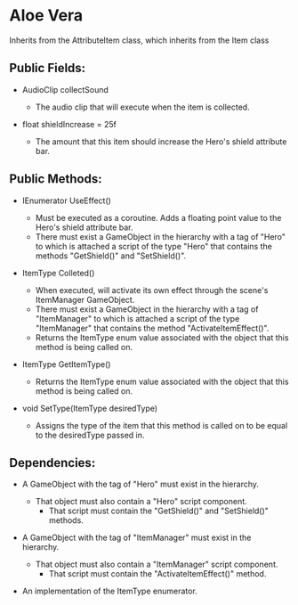 # Aloe Vera

Inherits from the AttributeItem class, which inherits from the Item class

## Public Fields:

* AudioClip collectSound
    * The audio clip that will execute when the item is collected.

* float shieldIncrease = 25f
    * The amount that this item should increase the Hero's shield attribute bar.

## Public Methods:

* IEnumerator UseEffect()
    * Must be executed as a coroutine. Adds a floating point value to the Hero's shield attribute bar.
    * There must exist a GameObject in the hierarchy with a tag of "Hero" to which is attached a script of the type "Hero" that contains the methods "GetShield()" and "SetShield()".

* ItemType Colleted()
    * When executed, will activate its own effect through the scene's ItemManager GameObject.
    * There must exist a GameObject in the hierarchy with a tag of "ItemManager" to which is attached a script of the type "ItemManager" that contains the method "ActivateItemEffect()".
    * Returns the ItemType enum value associated with the object that this method is being called on.

* ItemType GetItemType()
    * Returns the ItemType enum value associated with the object that this method is being called on.

* void SetType(ItemType desiredType)
    * Assigns the type of the item that this method is called on to be equal to the desiredType passed in.

## Dependencies:

* A GameObject with the tag of "Hero" must exist in the hierarchy.
    * That object must also contain a "Hero" script component.
        * That script must contain the "GetShield()" and "SetShield()" methods.

* A GameObject with the tag of "ItemManager" must exist in the hierarchy.
    * That object must also contain a "ItemManager" script component.
        * That script must contain the "ActivateItemEffect()" method.

* An implementation of the ItemType enumerator.
